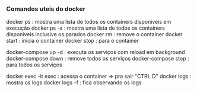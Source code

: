 ### Comandos uteis do docker
docker ps : mostra uma lista de todos os containers disponiveis em execução
docker ps -a : mostra uma lista de todos os containers disponiveis inclusive os parados
docker rm <id do container> : remove o container
docker start <id do container> : inicia o container
docker stop <id do container> : para o container

docker-compose up -d : executa os serviços com reload em background
docker-compose down : remove todos os serviços
docker-compose stop : para todos os serviços

docker exec -it exec <nome do container> : acessa o container => pra sair "CTRL D"
docker logs <nome do container> : mostra os logs
docker logs <nome do container> -f : fica observando os logs